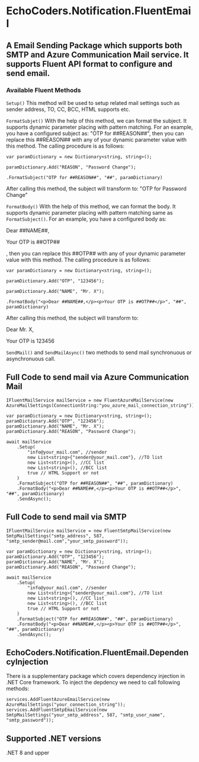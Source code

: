 # EchoCoders.Notification.FluentEmail

## A Email Sending Package which supports both SMTP and Azure Communication Mail service. It supports Fluent API format to configure and send email.

### Available Fluent Methods

` Setup() `
This method will be used to setup related mail settings such as sender address, TO, CC, BCC, HTML supports etc.

`FormatSubjet()`
With the help of this method, we can format the subject. It supports dynamic parameter placing with pattern matching.
For an example, you have a configured subject as: "OTP for ##REASON##", then you can replace this ##REASON## with any of your dynamic parameter value with this method. The calling procedure is as follows:

```
var paramDictionary = new Dictionary<string, string>();

paramDictionary.Add("REASON", "Password Change");

.FormatSubject("OTP for ##REASON##", "##", paramDictionary)

```
After calling this method, the subject will transform to: "OTP for Password Change"

`FormatBody()`
With the help of this method, we can format the body. It supports dynamic parameter placing with pattern matching same as `FormatSubject()`.
For an example, you have a configured body as: <p>Dear ##NAME##,</p><p>Your OTP is ##OTP##</p>, then you can replace this ##OTP## with any of your dynamic parameter value with this method. The calling procedure is as follows:

```
var paramDictionary = new Dictionary<string, string>();

paramDictionary.Add("OTP", "123456");

paramDictionary.Add("NAME", "Mr. X");

.FormatBody("<p>Dear ##NAME##,</p><p>Your OTP is ##OTP##</p>", "##", paramDictionary)

```
After calling this method, the subject will transform to: <p>Dear Mr. X,</p><p>Your OTP is 123456</p>

`SendMail()` and `SendMailAsync()` two methods to send mail synchronuous or asynchronuous call.

## Full Code to send mail via Azure Communication Mail

```
IFluentMailService mailService = new FluentAzureMailService(new AzureMailSettings(ConnectionString:"you_azure_mail_connection_string"));

var paramDictionary = new Dictionary<string, string>();
paramDictionary.Add("OTP", "123456");
paramDictionary.Add("NAME", "Mr. X");
paramDictionary.Add("REASON", "Password Change");

await mailService
    .Setup(
        "info@your_mail.com", //sender
        new List<string>{"sender@your_mail.com"}, //TO list
        new List<string>(), //CC list
        new List<string>(), //BCC list
        true // HTML Support or not
    )
    .FormatSubject("OTP for ##REASON##", "##", paramDictionary)
    .FormatBody("<p>Dear ##NAME##,</p><p>Your OTP is ##OTP##</p>", "##", paramDictionary)
    .SendAsync();
```

## Full Code to send mail via SMTP

```
IFluentMailService mailService = new FluentSmtpMailService(new SmtpMailSettings("smtp_address", 587, "smtp_sender@mail.com","your_smtp_password"));

var paramDictionary = new Dictionary<string, string>();
paramDictionary.Add("OTP", "123456");
paramDictionary.Add("NAME", "Mr. X");
paramDictionary.Add("REASON", "Password Change");

await mailService
    .Setup(
        "info@your_mail.com", //sender
        new List<string>{"sender@your_mail.com"}, //TO list
        new List<string>(), //CC list
        new List<string>(), //BCC list
        true // HTML Support or not
    )
    .FormatSubject("OTP for ##REASON##", "##", paramDictionary)
    .FormatBody("<p>Dear ##NAME##,</p><p>Your OTP is ##OTP##</p>", "##", paramDictionary)
    .SendAsync();
```

## EchoCoders.Notification.FluentEmail.DependencyInjection
There is a supplementary package which covers dependency injection in .NET Core framework. To inject the depdency we need to call following methods:

```
services.AddFluentAzureEmailService(new AzureMailSettings("your_connection_string"));
services.AddFluentSmtpEmailService(new SmtpMailSettings("your_smtp_address", 587, "smtp_user_name", "smtp_password"));
```

## Supported .NET versions
.NET 8 and upper